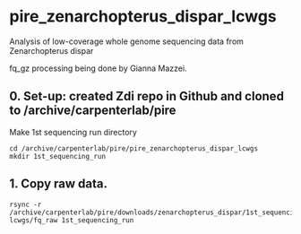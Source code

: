 # pire_zenarchopterus_dispar_lcwgs
Analysis of low-coverage whole genome sequencing data from Zenarchopterus dispar

fq_gz processing being done by Gianna Mazzei.

## 0. Set-up: created Zdi repo in Github and cloned to /archive/carpenterlab/pire

Make 1st sequencing run directory

```
cd /archive/carpenterlab/pire/pire_zenarchopterus_dispar_lcwgs
mkdir 1st_sequencing_run
```

## 1. Copy raw data.

```
rsync -r /archive/carpenterlab/pire/downloads/zenarchopterus_dispar/1st_sequencing_run-lcwgs/fq_raw 1st_sequencing_run
```
